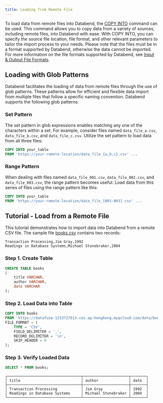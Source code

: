 ```yaml
---
title: Loading from Remote File
---
```


To load data from remote files into Databend, the [COPY INTO](/14-sql-commands/10-dml/dml-copy-into-table.md) command can be used. This command allows you to copy data from a variety of sources, including remote files, into Databend with ease. With COPY INTO, you can specify the source file location, file format, and other relevant parameters to tailor the import process to your needs. Please note that the files must be in a format supported by Databend, otherwise the data cannot be imported. For more information on the file formats supported by Databend, see [Input & Output File Formats](/13-sql-reference/50-file-format-options.md).

## Loading with Glob Patterns

Databend facilitates the loading of data from remote files through the use of glob patterns. These patterns allow for efficient and flexible data import from multiple files that follow a specific naming convention. Databend supports the following glob patterns:

### Set Pattern

The set pattern in glob expressions enables matching any one of the characters within a set. For example, consider files named `data_file_a.csv`, `data_file_b.csv`, and `data_file_c.csv`. Utilize the set pattern to load data from all three files:

```sql
COPY INTO your_table 
FROM 'https://your-remote-location/data_file_{a,b,c}.csv' ...
```

### Range Pattern

When dealing with files named `data_file_001.csv`, `data_file_002.csv`, and `data_file_003.csv`, the range pattern becomes useful. Load data from this series of files using the range pattern like this:

```sql
COPY INTO your_table 
FROM 'https://your-remote-location/data_file_[001-003].csv' ...
```

## Tutorial - Load from a Remote File

This tutorial demonstrates how to import data into Databend from a remote CSV file. The sample file [books.csv](https://datafuse-1253727613.cos.ap-hongkong.myqcloud.com/data/books.csv) contains two records:

```text title='books.csv'
Transaction Processing,Jim Gray,1992
Readings in Database Systems,Michael Stonebraker,2004
```

### Step 1. Create Table

```sql
CREATE TABLE books
(
    title VARCHAR,
    author VARCHAR,
    date VARCHAR
);
```

### Step 2. Load Data into Table

```sql
COPY INTO books
FROM 'https://datafuse-1253727613.cos.ap-hongkong.myqcloud.com/data/books.csv'
FILE_FORMAT = (
    TYPE = 'CSV',
    FIELD_DELIMITER = ',',
    RECORD_DELIMITER = '\n',
    SKIP_HEADER = 0
);
```

### Step 3. Verify Loaded Data

```sql
SELECT * FROM books;
```

```text title='Result:'
┌──────────────────────────────────┬─────────────────────┬───────┐
│ title                            │ author              │ date  │
├──────────────────────────────────┼─────────────────────┼───────┤
│ Transaction Processing           │ Jim Gray            │ 1992  │
│ Readings in Database Systems     │ Michael Stonebraker │ 2004  │
└──────────────────────────────────┴─────────────────────┴───────┘
```
